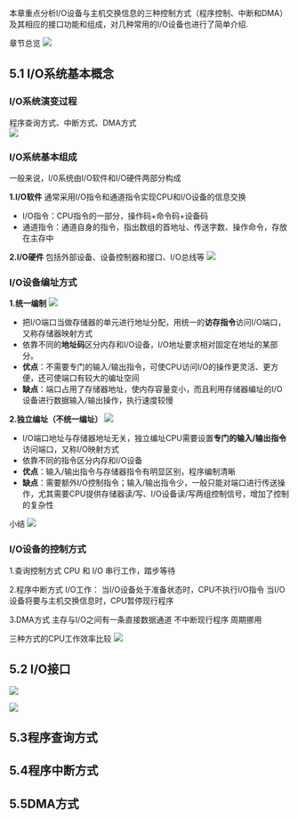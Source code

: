 本章重点分析I/O设备与主机交换信息的三种控制方式（程序控制、中断和DMA）及其相应的接口功能和组成，对几种常用的I/O设备也进行了简单介绍.

章节总览
![](https://ypic.oss-cn-hangzhou.aliyuncs.com/202212101009829.png)


## 5.1 I/O系统基本概念
### I/O系统演变过程
程序查询方式、中断方式、DMA方式                       
![](https://ypic.oss-cn-hangzhou.aliyuncs.com/202212101013380.png)

### I/O系统基本组成
一般来说，I/0系统由I/O软件和I/O硬件两部分构成

**1.I/O软件**
通常采用I/O指令和通道指令实现CPU和I/O设备的信息交换
- I/O指令：CPU指令的一部分，操作码+命令码+设备码
- 通道指令：通道自身的指令，指出数组的首地址、传送字数、操作命令，存放在主存中

**2.I/O硬件**
包括外部设备、设备控制器和接口、I/O总线等
![](https://ypic.oss-cn-hangzhou.aliyuncs.com/202212101027751.png)

### I/O设备编址方式
**1.统一编制**
![](https://ypic.oss-cn-hangzhou.aliyuncs.com/202212151517206.png)

- 把I/O端口当做存储器的单元进行地址分配，用统一的**访存指令**访问I/O端口，又称存储器映射方式
- 依靠不同的**地址码**区分内存和I/O设备，I/O地址要求相对固定在地址的某部分。
- **优点**：不需要专门的输入/输出指令，可使CPU访问I/O的操作更灵活、更方便，还可使端口有较大的编址空间
- **缺点**：端口占用了存储器地址，使内存容量变小，而且利用存储器编址的I/O设备进行数据输入/输出操作，执行速度较慢

**2.独立编址（不统一编址）**
![](https://ypic.oss-cn-hangzhou.aliyuncs.com/202212151517208.png)

- I/O端口地址与存储器地址无关，独立编址CPU需要设置**专门的输入/输出指令**访问端口，又称I/O映射方式
- 依靠不同的指令区分内存和I/O设备
- **优点**：输入/输出指令与存储器指令有明显区别，程序编制清晰
- **缺点**：需要额外I/O控制指令；输入/输出指令少，一般只能对端口进行传送操作，尤其需要CPU提供存储器读/写、I/O设备读/写两组控制信号，增加了控制的复杂性

小结
![](https://ypic.oss-cn-hangzhou.aliyuncs.com/202212101049757.png)

### I/O设备的控制方式
1.查询控制方式 
CPU 和 I/O 串行工作，踏步等待

2.程序中断方式
I/O工作：
当I/O设备处于准备状态时，CPU不执行I/O指令
当I/O设备将要与主机交换信息时，CPU暂停现行程序

3.DMA方式
主存与I/O之间有一条直接数据通道
不中断现行程序
周期挪用

三种方式的CPU工作效率比较
![](https://ypic.oss-cn-hangzhou.aliyuncs.com/202212151800382.png)


## 5.2 I/O接口
![](https://ypic.oss-cn-hangzhou.aliyuncs.com/202212101056729.png)







![](https://ypic.oss-cn-hangzhou.aliyuncs.com/202212101119980.png)



## 5.3程序查询方式


## 5.4程序中断方式


## 5.5DMA方式